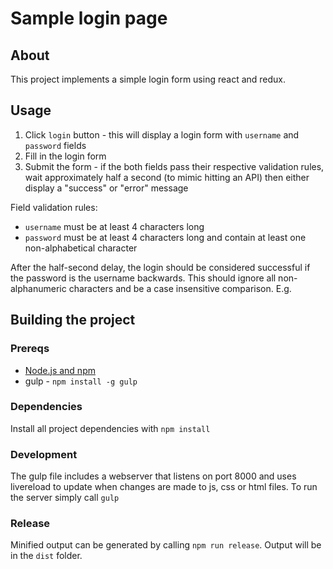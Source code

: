 # Sample login page
## About
This project implements a simple login form using react and redux.

## Usage
1. Click `login` button - this will display a login form with `username` and 
`password` fields
2. Fill in the login form
3. Submit the form - if the both fields pass their respective validation rules, 
wait approximately half a second (to mimic hitting an API) then either display 
a "success" or "error" message

Field validation rules:
* `username` must be at least 4 characters long
* `password` must be at least 4 characters long and contain at least one 
non-alphabetical character

After the half-second delay, the login should be considered successful if the 
password is the username backwards. This should ignore all non-alphanumeric 
characters and be a case insensitive comparison. E.g.

## Building the project
### Prereqs
- [Node.js and npm](https://nodejs.org/en/) 
- gulp - `npm install -g gulp`

### Dependencies
Install all project dependencies with `npm install`

### Development
The gulp file includes a webserver that listens on port 8000 and uses livereload to
update when changes are made to js, css or html files. To run the server simply call `gulp`

### Release
Minified output can be generated by calling `npm run release`. Output will be in the `dist`
folder.